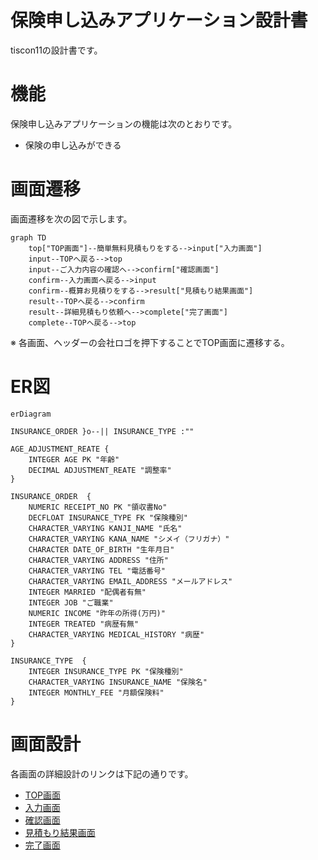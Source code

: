 # 保険申し込みアプリケーション設計書
tiscon11の設計書です。

# 機能
保険申し込みアプリケーションの機能は次のとおりです。

- 保険の申し込みができる


# 画面遷移
画面遷移を次の図で示します。

```mermaid
graph TD
    top["TOP画面"]--簡単無料見積もりをする-->input["入力画面"]
    input--TOPへ戻る-->top
    input--ご入力内容の確認へ-->confirm["確認画面"]
    confirm--入力画面へ戻る-->input
    confirm--概算お見積りをする-->result["見積もり結果画面"]
    result--TOPへ戻る-->confirm
    result--詳細見積もり依頼へ-->complete["完了画面"]
    complete--TOPへ戻る-->top
```

※ 各画面、ヘッダーの会社ロゴを押下することでTOP画面に遷移する。

# ER図

```mermaid
erDiagram

INSURANCE_ORDER }o--|| INSURANCE_TYPE :""

AGE_ADJUSTMENT_REATE {
    INTEGER AGE PK "年齢"
    DECIMAL ADJUSTMENT_REATE "調整率"
}

INSURANCE_ORDER  {
    NUMERIC RECEIPT_NO PK "領収書No"
    DECFLOAT INSURANCE_TYPE FK "保険種別"
    CHARACTER_VARYING KANJI_NAME "氏名"
    CHARACTER_VARYING KANA_NAME "シメイ（フリガナ）"
    CHARACTER DATE_OF_BIRTH "生年月日"
    CHARACTER_VARYING ADDRESS "住所"
    CHARACTER_VARYING TEL "電話番号"
    CHARACTER_VARYING EMAIL_ADDRESS "メールアドレス"
    INTEGER MARRIED "配偶者有無"
    INTEGER JOB "ご職業"
    NUMERIC INCOME "昨年の所得(万円)"
    INTEGER TREATED "病歴有無"
    CHARACTER_VARYING MEDICAL_HISTORY "病歴"
}

INSURANCE_TYPE  {
    INTEGER INSURANCE_TYPE PK "保険種別"
    CHARACTER_VARYING INSURANCE_NAME "保険名"
    INTEGER MONTHLY_FEE "月額保険料"
}

```


# 画面設計
各画面の詳細設計のリンクは下記の通りです。

- [TOP画面](./1-TOP画面.md)
- [入力画面](./2-入力画面.md)
- [確認画面](./3-確認画面.md)
- [見積もり結果画面](./4-見積もり結果画面.md)
- [完了画面](./5-完了画面.md)
